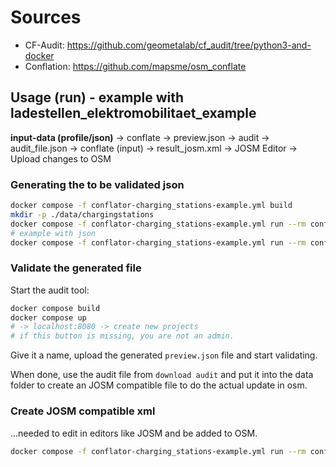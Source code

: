 # Sources

* CF-Audit: <https://github.com/geometalab/cf_audit/tree/python3-and-docker>
* Conflation: <https://github.com/mapsme/osm_conflate>

## Usage (run) - example with ladestellen_elektromobilitaet_example

**input-data (profile/json)** -> conflate -> preview.json -> audit -> audit_file.json -> conflate (input) -> result_josm.xml -> JOSM Editor -> Upload changes to OSM

### Generating the to be validated json

```bash
docker compose -f conflator-charging_stations-example.yml build
mkdir -p ./data/chargingstations
docker compose -f conflator-charging_stations-example.yml run --rm conflator conflate profiles/ladestellen_elektromobilitaet_example.py -v -o /data/chargingstations/result.osm -c /data/chargingstations/preview.json
# example with json
docker compose -f conflator-charging_stations-example.yml run --rm conflator conflate -i myplace.json -v -o /data/chargingstations/result.osm -c /data/chargingstations/preview.json
```

### Validate the generated file

Start the audit tool:

```bash
docker compose build
docker compose up
# -> localhost:8080 -> create new projects
# if this button is missing, you are not an admin.
```

Give it a name, upload the generated `preview.json` file and start validating.

When done, use the audit file from `download audit` and put it into the data folder to create an JOSM compatible file to do the actual update in osm.

### Create JOSM compatible xml

...needed to edit in editors like JOSM and be added to OSM.

```bash
docker compose -f conflator-charging_stations-example.yml run --rm conflator conflate profiles/ladestellen_elektromobilitaet_example.py -v -a /data/chargingstations/audit_chargingstations.json  -o /data/chargingstations/result_josm.xml
```
